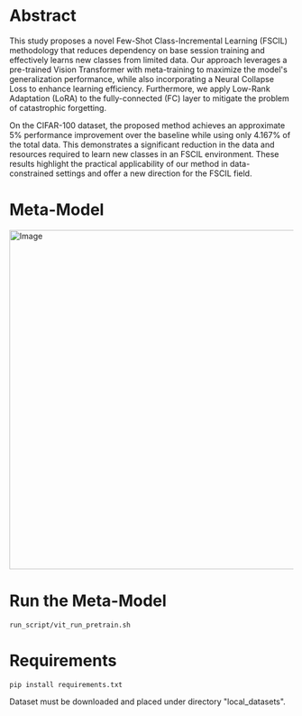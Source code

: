# Abstract
This study proposes a novel Few-Shot Class-Incremental Learning (FSCIL) methodology that reduces dependency on base session training and effectively learns new classes from limited data. Our approach leverages a pre-trained Vision Transformer with meta-training to maximize the model's generalization performance, while also incorporating a Neural Collapse Loss to enhance learning efficiency. Furthermore, we apply Low-Rank Adaptation (LoRA) to the fully-connected (FC) layer to mitigate the problem of catastrophic forgetting.  
  
On the CIFAR-100 dataset, the proposed method achieves an approximate 5% performance improvement over the baseline while using only 4.167% of the total data. This demonstrates a significant reduction in the data and resources required to learn new classes in an FSCIL environment. These results highlight the practical applicability of our method in data-constrained settings and offer a new direction for the FSCIL field.
# Meta-Model
<img width="895" height="601" alt="Image" src="https://github.com/user-attachments/assets/328e7a1a-efc4-4e71-8bc6-9a439d9b5cf1" />

# Run the Meta-Model
    run_script/vit_run_pretrain.sh
# Requirements
    pip install requirements.txt
Dataset must be downloaded and placed under directory "local_datasets".
